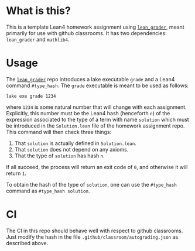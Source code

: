 # What is this?

This is a template Lean4 homework assignment using [`lean_grader`](https://github.com/adamtopaz/lean_grader), meant primarily for use with github classrooms.
It has two dependencies: `lean_grader` and `mathlib4`.

# Usage

The [`lean_grader`](https://github.com/adamtopaz/lean_grader) repo introduces a lake executable `grade` and a Lean4 command `#type_hash`.
The `grade` executable is meant to be used as follows:

`lake exe grade 1234`

where `1234` is some natural number that will change with each assignment.
Explicitly, this number must be the Lean4 hash (henceforth `n`) of the expression associated to the type of a term with name `solution` which must be introduced in the `Solution.lean` file of the homework assignment repo.
This command will then check three things:
1. That `solution` is actually defined in `Solution.lean`.
2. That `solution` does not depend on any axioms.
3. That the type of `solution` has hash `n`.

If all succeed, the process will return an exit code of `0`, and otherwise it will return `1`.

To obtain the hash of the type of `solution`, one can use the `#type_hash` command as `#type_hash solution`.

# CI

The CI in this repo should behave well with respect to github classrooms. 
Just modify the hash in the file `.github/classroom/autograding.json` as described above.